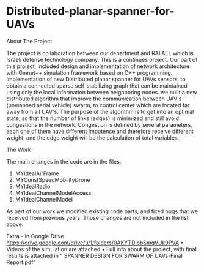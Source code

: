 # Distributed-planar-spanner-for-UAVs

About The Project

The project is collaboration between our department and RAFAEL which is Israeli defense technology company. This is a continues project.
 Our part of this project,
included design and implementation of network architecture with Omnet++ simulation framework based on C++ programming. Implementation of new Distributed planar spanner for UAVs sensors, to obtain a connected sparse self-stabilizing graph that can be maintained using only the local information between neighboring nodes.
we built a new distributed algorithm that improve the communication between UAV's (unmanned aerial vehicle) swarm, to control center which are located far away from all UAV's. The purpose of the algorithm is to get into an optimal state, so that the number of links (edges) is minimized and still avoid congestions in the network. Congestion is defined by several parameters, each one of them have different impotence and therefore receive different weight, and the edge weight will be the calculation of total variables.

The Work

The main changes in the code are in the files: 
1.  MYIdealAirFrame 
2.  MYConstSpeedMobilityDrone 
3.  MYIdealRadio 
4.  MYIdealChannelModelAccess
5.  MYIdealChannelModel 

As part of our work we modified existing code parts, and fixed bugs that we received from previous years. Those changes are not included in the list above.  

Extra - In Google Drive
https://drive.google.com/drive/u/1/folders/0AKYTDIobSmqVUk9PVA
•	Videos of the simulation are attached 
•	Full info about the project, with final results is attached in " SPANNER DESIGN FOR SWARM OF UAVs-Final Report.pdf"
